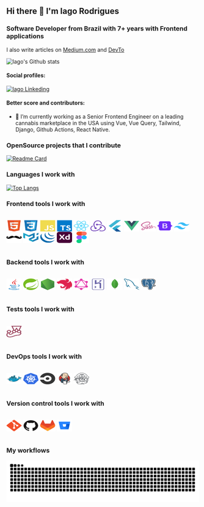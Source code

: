 <!--
**oiagorodrigues/oiagorodrigues** is a ✨ _special_ ✨ repository because its `README.md` (this file) appears on your GitHub profile.

Here are some ideas to get you started:

- 🔭 I’m currently working on ...
- 🌱 I’m currently learning ...
- 👯 I’m looking to collaborate on ...
- 🤔 I’m looking for help with ...
- 💬 Ask me about ...
- 📫 How to reach me: ...
- 😄 Pronouns: ...
- ⚡ Fun fact: ...
-->

## Hi there 👋 I'm Iago Rodrigues
### Software Developer from Brazil with 7+ years with Frontend applications


I also write articles on [Medium.com](https://medium.com/@iagokv) and [DevTo](https://dev.to/oiagorodrigues)

![Iago's Github stats](https://github-readme-stats-oiagorodrigues.vercel.app/api?username=oiagorodrigues&count_private=true&show_icons=true&theme=vue)


#### Social profiles:

<div>
  <a href="https://www.linkedin.com/in/iago-rodrigues" target="_blank">
   <img src="https://img.shields.io/badge/-LinkedIn-%230077B5?style=for-the-badge&logo=linkedin&logoColor=white" alt="Iago Linkeding">
 </a>
</div>


#### Better score and contributors:


- 🔭 I’m currently working as a Senior Frontend Engineer on a leading cannabis marketplace in the USA using Vue, Vue Query, Tailwind, Django, Github Actions, React Native.


### OpenSource projects that I contribute


[![Readme Card](https://github-readme-stats-oiagorodrigues.vercel.app/api/pin/?username=oiagorodrigues&repo=nuxtjs.org&theme=vue)](https://github.com/nuxt/nuxtjs.org)


### Languages I work with


[![Top Langs](https://github-readme-stats-oiagorodrigues.vercel.app/api/top-langs/?username=oiagorodrigues&theme=vue&langs_count=10&hide=objective-c,swift,php&layout=compact)](https://github.com/oiagorodrigues/github-readme-stats)


### Frontend tools I work with


<div style="display: inline_block"><br>
  <img align="center" alt="Iago HTML" height="30" width="40" src="https://raw.githubusercontent.com/devicons/devicon/master/icons/html5/html5-original.svg">
  <img align="center" alt="Iago CSS" height="30" width="40" src="https://raw.githubusercontent.com/devicons/devicon/master/icons/css3/css3-original.svg">
  <img align="center" alt="Iago Js" height="30" width="40" src="https://raw.githubusercontent.com/devicons/devicon/master/icons/javascript/javascript-plain.svg">
  <img align="center" alt="Iago Ts" height="30" width="40" src="https://raw.githubusercontent.com/devicons/devicon/master/icons/typescript/typescript-plain.svg">
  <img align="center" alt="Iago React" height="30" width="40" src="https://raw.githubusercontent.com/devicons/devicon/master/icons/react/react-original.svg">
  <img align="center" alt="Iago Redux" height="30" width="40" src="https://raw.githubusercontent.com/devicons/devicon/master/icons/redux/redux-original.svg">
    <img align="center" alt="Iago Flutter" height="30" width="40" src="https://raw.githubusercontent.com/devicons/devicon/master/icons/flutter/flutter-original.svg">
  <img align="center" alt="Iago Vuejs" height="30" width="40" src="https://raw.githubusercontent.com/devicons/devicon/master/icons/vuejs/vuejs-original.svg">
  <img align="center" alt="Iago Sass" height="30" width="40" src="https://raw.githubusercontent.com/devicons/devicon/master/icons/sass/sass-original.svg">
  <img align="center" alt="Iago Bootstrap" height="30" width="40" src="https://raw.githubusercontent.com/devicons/devicon/master/icons/bootstrap/bootstrap-plain.svg">
  <img align="center" alt="Iago Tailwind" height="30" width="40" src="https://raw.githubusercontent.com/devicons/devicon/master/icons/tailwindcss/tailwindcss-plain.svg">
  <img align="center" alt="Iago HandleBars" height="30" width="40" src="https://raw.githubusercontent.com/devicons/devicon/master/icons/handlebars/handlebars-original.svg">
    <img align="center" alt="Iago MaterialUi" height="30" width="40" src="https://raw.githubusercontent.com/devicons/devicon/master/icons/materialui/materialui-original.svg">
  <img align="center" alt="Iago JQuery" height="30" width="40" src="https://raw.githubusercontent.com/devicons/devicon/master/icons/jquery/jquery-original.svg">
  <img align="center" alt="Iago XD" height="30" width="40" src="https://raw.githubusercontent.com/devicons/devicon/master/icons/xd/xd-plain.svg">
  <img align="center" alt="Iago Figma" height="30" width="40" src="https://raw.githubusercontent.com/devicons/devicon/master/icons/figma/figma-original.svg">
</div><br>


### Backend tools I work with


<div style="display: inline_block"><br>
  <img align="center" alt="Iago Java" height="30" width="40" src="https://raw.githubusercontent.com/devicons/devicon/master/icons/java/java-original.svg">
  <img align="center" alt="Iago Spring" height="30" width="40" src="https://raw.githubusercontent.com/devicons/devicon/master/icons/spring/spring-original.svg">
  <img align="center" alt="Iago Nodejs" height="30" width="40" src="https://raw.githubusercontent.com/devicons/devicon/master/icons/nodejs/nodejs-original.svg">
    <img align="center" alt="Iago Nestjs" height="30" width="40" src="https://raw.githubusercontent.com/devicons/devicon/master/icons/nestjs/nestjs-plain.svg">
  <img align="center" alt="Iago GraphQL" height="30" width="40" src="https://raw.githubusercontent.com/devicons/devicon/master/icons/graphql/graphql-plain.svg">
  <img align="center" alt="Iago Heroku" height="30" width="40" src="https://raw.githubusercontent.com/devicons/devicon/master/icons/heroku/heroku-original.svg">
  <img align="center" alt="Iago MongoDB" height="30" width="40" src="https://raw.githubusercontent.com/devicons/devicon/master/icons/mongodb/mongodb-original.svg">
  <img align="center" alt="Iago MySQL" height="30" width="40" src="https://raw.githubusercontent.com/devicons/devicon/master/icons/mysql/mysql-original.svg">
  <img align="center" alt="Iago PostgreSQL" height="30" width="40" src="https://raw.githubusercontent.com/devicons/devicon/master/icons/postgresql/postgresql-original.svg">
</div><br>


### Tests tools I work with


<div style="display: inline_block"><br>
  <img align="center" alt="Iago Jest" height="30" width="40" src="https://raw.githubusercontent.com/devicons/devicon/master/icons/jest/jest-plain.svg">
</div><br>


### DevOps tools I work with


<div style="display: inline_block"><br>
  <img align="center" alt="Iago Docker" height="30" width="40" src="https://raw.githubusercontent.com/devicons/devicon/master/icons/docker/docker-original.svg">
  <img align="center" alt="Iago Kubernetes" height="30" width="40" src="https://raw.githubusercontent.com/devicons/devicon/master/icons/kubernetes/kubernetes-plain.svg">
  <img align="center" alt="Iago CircleCI" height="30" width="40" src="https://raw.githubusercontent.com/devicons/devicon/master/icons/circleci/circleci-plain.svg">
  <img align="center" alt="Iago Jenkins" height="30" width="40" src="https://raw.githubusercontent.com/devicons/devicon/master/icons/jenkins/jenkins-original.svg">
  <img align="center" alt="Iago TRavis" height="30" width="40" src="https://raw.githubusercontent.com/devicons/devicon/master/icons/travis/travis-plain.svg">
</div><br>


### Version control tools I work with


<div style="display: inline_block"><br>
  <img align="center" alt="Iago Git" height="30" width="40" src="https://raw.githubusercontent.com/devicons/devicon/master/icons/git/git-original.svg">
  <img align="center" alt="Iago GitHub" height="30" width="40" src="https://raw.githubusercontent.com/devicons/devicon/master/icons/github/github-original.svg">
  <img align="center" alt="Iago GitLab" height="30" width="40" src="https://raw.githubusercontent.com/devicons/devicon/master/icons/gitlab/gitlab-original.svg">
  <img align="center" alt="Iago Bitbucket" height="30" width="40" src="https://raw.githubusercontent.com/devicons/devicon/master/icons/bitbucket/bitbucket-original.svg">
</div><br>

### My workflows


![Snake animation](https://github.com/oiagorodrigues/oiagorodrigues/blob/output/github-contribution-grid-snake.svg)
